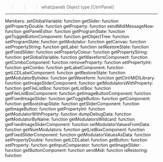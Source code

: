 >>> what(panel)
Object type [CtrlrPanel]
-----------------------------------------------------------------

Members:
	             setGlobalVariable:	function
	                     getSlider:	function
	             getPropertyDouble:	function
	                   getProperty:	function
	            sendMidiMessageNow:	function
	                getPanelEditor:	function
	               getProgramState:	function
	      getToggleButtonComponent:	function
	                 getObjectTree:	function
	               setProgramState:	function
	                  getModulator:	function
	                     getCanvas:	function
	             setPropertyString:	function
	                      getLabel:	function
	               setRestoreState:	function
	                getFixedSlider:	function
	             setPropertyColour:	function
	             getPropertyString:	function
	             getGlobalVariable:	function
	          getWaveformComponent:	function
	             getComboComponent:	function
	                removeProperty:	function
	                setPropertyInt:	function
	                      getCombo:	function
	             getLabelComponent:	function
	          getLCDLabelComponent:	function
	               getRestoreState:	function
	           getModulatorByIndex:	function
	                   getWaveform:	function
	           getCtrlrMIDILibrary:	function
	       getImageSliderComponent:	function
	     getModulatorsWithProperty:	function
	                getFileListBox:	function
	                    getListBox:	function
	       getFileListBoxComponent:	function
	       getImageButtonComponent:	function
	           getFixedImageSlider:	function
	               getToggleButton:	function
	                  getComponent:	function
	             getBootstrapState:	function
	            getSliderComponent:	function
	                getImageButton:	function
	                getPropertyInt:	function
	      getModulatorWithProperty:	function
	                 dumpDebugData:	function
	            getModulatorByName:	function
	         getModulatorsWildcard:	function
	  getFixedImageSliderComponent:	function
	    setModulatorValuesFromData:	function
	              getNumModulators:	function
	           getListBoxComponent:	function
	       getFixedSliderComponent:	function
	      getModulatorValuesAsData:	function
	             setPropertyDouble:	function
	                   getLCDLabel:	function
	                     getButton:	function
	                   setProperty:	function
	            getInputComparator:	function
	                getImageSlider:	function
	            getButtonComponent:	function
	                      sendMidi:	function
	                   isRestoring:	function